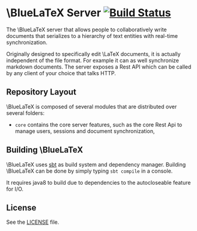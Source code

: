 \BlueLaTeX Server [![Build Status](https://travis-ci.org/gnieh/bluelatex.png?branch=master)](https://travis-ci.org/bluelatex/bluelatex-server)
=================

The \BlueLaTeX server that allows people to collaboratively write documents that serializes to a hierarchy of text entities with real-time synchronization.

Originally designed to specifically edit \LaTeX documents, it is actually independent of the file format.
For example it can as well synchronize markdown documents.
The server exposes a Rest API which can be called by any client of your choice that talks HTTP.

Repository Layout
-----------------

\BlueLaTeX is composed of several modules that are distributed over several folders:
 - `core` contains the core server features, such as the core Rest Api to manage users, sessions and document synchronization,

Building \BlueLaTeX
-------------------

\BlueLaTeX uses [sbt](http://scala-sbt.org) as build system and dependency manager. Building \BlueLaTeX can be done by simply typing `sbt compile` in a console.

It requires java8 to build due to dependencies to the autocloseable feature for I/O.

License
-------

See the [LICENSE](https://github.com/bluelatex/bluelatex-server/blob/master/LICENSE) file.
